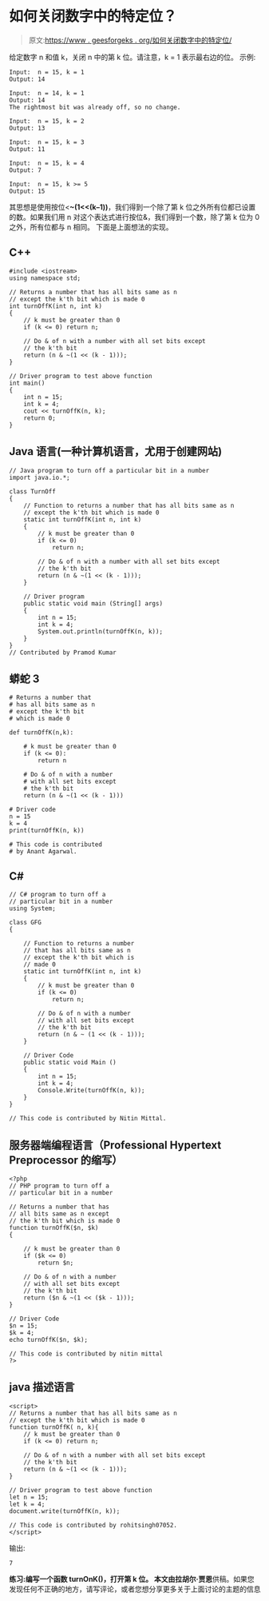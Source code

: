# 如何关闭数字中的特定位？

> 原文:[https://www . geesforgeks . org/如何关闭数字中的特定位/](https://www.geeksforgeeks.org/how-to-turn-off-a-particular-bit-in-a-number/)

给定数字 n 和值 k，关闭 n 中的第 k 位。请注意，k = 1 表示最右边的位。
示例:

```
Input:  n = 15, k = 1
Output: 14

Input:  n = 14, k = 1
Output: 14
The rightmost bit was already off, so no change.

Input:  n = 15, k = 2
Output: 13

Input:  n = 15, k = 3
Output: 11

Input:  n = 15, k = 4
Output: 7

Input:  n = 15, k >= 5
Output: 15 
```

其思想是使用按位<**~(1<<(k–1))**，我们得到一个除了第 k 位之外所有位都已设置的数。如果我们用 n 对这个表达式进行按位&，我们得到一个数，除了第 k 位为 0 之外，所有位都与 n 相同。
下面是上面想法的实现。

## C++

```
#include <iostream>
using namespace std;

// Returns a number that has all bits same as n
// except the k'th bit which is made 0
int turnOffK(int n, int k)
{
    // k must be greater than 0
    if (k <= 0) return n;

    // Do & of n with a number with all set bits except
    // the k'th bit
    return (n & ~(1 << (k - 1)));
}

// Driver program to test above function
int main()
{
    int n = 15;
    int k = 4;
    cout << turnOffK(n, k);
    return 0;
}
```

## Java 语言(一种计算机语言，尤用于创建网站)

```
// Java program to turn off a particular bit in a number
import java.io.*;

class TurnOff
{
    // Function to returns a number that has all bits same as n
    // except the k'th bit which is made 0
    static int turnOffK(int n, int k)
    {
        // k must be greater than 0
        if (k <= 0)
            return n;

        // Do & of n with a number with all set bits except
        // the k'th bit
        return (n & ~(1 << (k - 1)));
    }

    // Driver program
    public static void main (String[] args)
    {
        int n = 15;
        int k = 4;
        System.out.println(turnOffK(n, k));
    }
}
// Contributed by Pramod Kumar
```

## 蟒蛇 3

```
# Returns a number that
# has all bits same as n
# except the k'th bit
# which is made 0

def turnOffK(n,k):

    # k must be greater than 0
    if (k <= 0):
        return n

    # Do & of n with a number
    # with all set bits except
    # the k'th bit
    return (n & ~(1 << (k - 1)))

# Driver code
n = 15
k = 4
print(turnOffK(n, k))

# This code is contributed
# by Anant Agarwal.
```

## C#

```
// C# program to turn off a
// particular bit in a number
using System;

class GFG
{

    // Function to returns a number
    // that has all bits same as n
    // except the k'th bit which is
    // made 0
    static int turnOffK(int n, int k)
    {
        // k must be greater than 0
        if (k <= 0)
            return n;

        // Do & of n with a number
        // with all set bits except
        // the k'th bit
        return (n & ~ (1 << (k - 1)));
    }

    // Driver Code
    public static void Main ()
    {
        int n = 15;
        int k = 4;
        Console.Write(turnOffK(n, k));
    }
}

// This code is contributed by Nitin Mittal.
```

## 服务器端编程语言（Professional Hypertext Preprocessor 的缩写）

```
<?php
// PHP program to turn off a
// particular bit in a number

// Returns a number that has
// all bits same as n except
// the k'th bit which is made 0
function turnOffK($n, $k)
{

    // k must be greater than 0
    if ($k <= 0)
        return $n;

    // Do & of n with a number
    // with all set bits except
    // the k'th bit
    return ($n & ~(1 << ($k - 1)));
}

// Driver Code
$n = 15;
$k = 4;
echo turnOffK($n, $k);

// This code is contributed by nitin mittal
?>
```

## java 描述语言

```
<script>
// Returns a number that has all bits same as n
// except the k'th bit which is made 0
function turnOffK( n, k){
    // k must be greater than 0
    if (k <= 0) return n;

    // Do & of n with a number with all set bits except
    // the k'th bit
    return (n & ~(1 << (k - 1)));
}

// Driver program to test above function
let n = 15;
let k = 4;
document.write(turnOffK(n, k));

// This code is contributed by rohitsingh07052.
</script>
```

输出:

```
7
```

**练习:**编写一个函数 turnOnK()，打开第 k 位。
本文由**拉胡尔·贾恩**供稿。如果您发现任何不正确的地方，请写评论，或者您想分享更多关于上面讨论的主题的信息